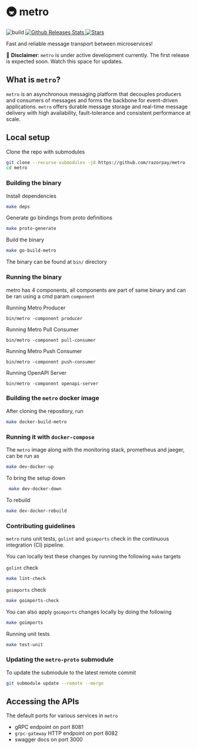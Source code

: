 # 🚇 metro <!-- omit in toc -->
![build](https://github.com/razorpay/metro/workflows/.github/workflows/build.yml/badge.svg)
<a href="https://somsubhra.com/github-release-stats/?username=razorpay&repository=metro">
  <img alt="Github Releases Stats" src="https://img.shields.io/github/downloads/razorpay/metro/total.svg?logo=github">
</a>
<a href="https://starcharts.herokuapp.com/razorpay/metro"><img alt="Stars" src="https://img.shields.io/github/stars/razorpay/metro.svg?style=social"></a>

Fast and reliable message transport between microservices!

🚧  **Disclaimer**: `metro` is under active development currently. The first release is expected soon. Watch this space for updates.

## What is `metro`?
`metro` is an asynchronous messaging platform that decouples producers and consumers of messages and forms the backbone for event-driven applications. `metro` offers durable message storage and real-time message delivery with high availability, fault-tolerance and consistent performance at scale.

## Local setup
Clone the repo with submodules
```sh
git clone --recurse-submodules -j8 https://github.com/razorpay/metro
cd metro
```
### Building the binary
Install dependencies
```sh
make deps
```
Generate go bindings from proto definitions
```sh
make proto-generate
```
Build the binary
```sh
make go-build-metro
```
The binary can be found at `bin/` directory
### Running the binary
metro has 4 components, all components are part of same binary and can be ran using a cmd param `component`

Running Metro Producer
```
bin/metro -component producer
```

Running Metro Pull Consumer
```
bin/metro -component pull-consumer
```

Running Metro Push Consumer
```
bin/metro -component push-consumer
```

Running OpenAPI Server
```
bin/metro -component openapi-server
```

### Building the `metro` docker image
After cloning the repository, run
```sh
make docker-build-metro
```
### Running it with `docker-compose`
The `metro` image along with the monitoring stack, prometheus and jaeger, can be run as
```sh
make dev-docker-up
```
To bring the setup down
```sh
 make dev-docker-down
 ```
To rebuild
 ```sh
 make dev-docker-rebuild
 ```
### Contributing guidelines
`metro` runs unit tests, `golint` and `goimports` check in the continuous integration (CI) pipeline.

You can locally test these changes by running the following `make` targets

`golint` check
```sh
make lint-check
```

`goimports` check
```sh
make goimports-check
```

You can also apply `goimports` changes locally by doing the following
```sh
make goimports
```

Running unit tests
```sh
make test-unit
```
### Updating the `metro-proto` submodule
To update the submodule to the latest remote commit
```sh
git submodule update --remote --merge
```
 ## Accessing the APIs
 The default ports for various services in `metro`
* gRPC endpoint on port 8081
* `grpc-gateway` HTTP endpoint on port 8082
* swagger docs on port 3000


